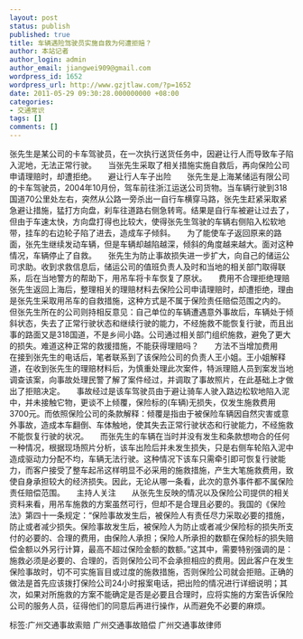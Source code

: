 ```yaml
---
layout: post
status: publish
published: true
title: 车辆遇险驾驶员实施自救为何遭拒赔？
author: 本站记者
author_login: admin
author_email: jiangwei909@gmail.com
wordpress_id: 1652
wordpress_url: http://www.gzjtlaw.com/?p=1652
date: 2011-05-29 09:30:28.000000000 +08:00
categories:
- 交通常识
tags: []
comments: []
---
```

 张先生是某公司的卡车驾驶员，在一次执行送货任务中，因避让行人而导致车子陷入泥地，无法正常行驶。　　当张先生采取了相关措施实施自救后，再向保险公司申请理赔时，却遭拒绝。　　避让行人车子出险　　张先生是上海某储运有限公司的卡车驾驶员，2004年10月份，驾车前往浙江运送公司货物。当车辆行驶到318国道70公里处左右，突然从公路一旁杀出一自行车横穿马路，张先生赶紧采取紧急避让措施，猛打方向盘，刹车往道路右侧急转弯。结果是自行车被避让过去了，但由于车速太快，方向盘打得也比较大，使得张先生驾驶的车辆右侧陷入松软地带，挂车的右边轮子陷了进去，造成车子倾斜。　　为了能使车子返回原来的路面，张先生继续发动车辆，但是车辆却越陷越深，倾斜的角度越来越大。面对这种情况，车辆停止了自救。　　张先生为防止事故损失进一步扩大，向自己的储运公司求助。收到求救信息后，储运公司的值班负责人及时和当地的相关部门取得联系，后在当地警方的帮助下，用吊车将卡车恢复了原状。　　费用不合理拒绝理赔　　张先生返回上海后，整理相关的理赔材料去保险公司申请理赔时，却遭拒绝，理由是张先生采取用吊车的自救措施，这种方式是不属于保险责任赔偿范围之内的。　　但张先生所在的公司则持相反意见：自己单位的车辆遭遇意外事故后，车辆处于倾斜状态，失去了正常行驶状态和继续行驶的能力，不经施救不能恢复行驶，而且出事的路面又是318国道，不是乡间小路。公司通过相关部门组织施救，避免了更大的损失。难道这种正常的救援措施，不能获得理赔吗？　　方法不当增加费用　　在接到张先生的电话后，笔者联系到了该保险公司的负责人王小姐。王小姐解释道，在收到张先生的理赔材料后，为慎重处理此次案件，特派理赔人员到案发当地调查该案，向事故处理民警了解了案件经过，并调取了事故照片，在此基础上才做出了拒赔决定。　　事故经过是该车驾驶员由于避让骑车人驶入路边松软地陷入泥中，并未接触它物，更谈不上倾覆，保险标的(车辆)无损失，仅发生施救费用3700元。而依照保险公司的条款解释：倾覆是指由于被保险车辆因自然灾害或意外事故，造成本车翻倒、车体触地，使其失去正常行驶状态和行驶能力，不经施救不能恢复行驶的状况。　　而张先生的车辆在当时并没有发生和条款想吻合的任何一种情况，根据现场照片分析，该车出险后并未发生损失，只是右侧车轮陷入泥中造成驱动力分配不均，车辆无法行驶。这种情况下该车只需牵引即可恢复行驶能力，而客户接受了整车起吊这样明显不必采用的施救措施，产生大笔施救费用，致使自身承担较大的经济损失。因此，无论从哪一条看，此次的意外事件都不属保险责任赔偿范围。　　主持人关注　　从张先生反映的情况以及保险公司提供的相关资料来看，用吊车施救的方案虽然可行，但却不是合理且必要的。我国的《保险法》第四十一条规定：&ldquo;保险事故发生后，被保险人有责任尽力采取必要的措施，防止或者减少损失。保险事故发生后，被保险人为防止或者减少保险标的损失所支付的必要的、合理的费用，由保险人承担；保险人所承担的数额在保险标的损失赔偿金额以外另行计算，最高不超过保险金额的数额。&rdquo;这其中，需要特别强调的是：施救必须是必要的、合理的，否则保险公司不会承担相应的费用。因此客户在发生保险事故时，切不可实施盲目或过度的施救措施，否则保险公司就会拒赔。正确的做法是首先应该拨打保险公司24小时报案电话，把出险的情况进行详细说明；其次，如果对所施救的方案不能确定是否是必要且合理时，应将实施的方案告诉保险公司的服务人员，征得他们的同意后再进行操作，从而避免不必要的麻烦。标签:广州交通事故索赔 广州交通事故赔偿 广州交通事故律师
